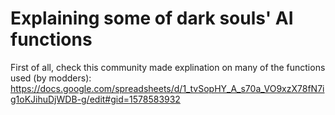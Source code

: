 # Explaining some of dark souls' AI functions

First of all, check this community made explination on many of the functions used (by modders): 
https://docs.google.com/spreadsheets/d/1_tvSopHY_A_s70a_VO9xzX78fN7ig1oKJihuDjWDB-g/edit#gid=1578583932
